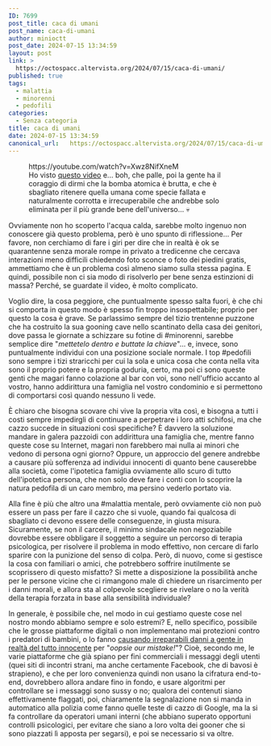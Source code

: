 ```yaml
---
ID: 7699
post_title: caca di umani
post_name: caca-di-umani
author: minioctt
post_date: 2024-07-15 13:34:59
layout: post
link: >
  https://octospacc.altervista.org/2024/07/15/caca-di-umani/
published: true
tags:
  - malattia
  - minorenni
  - pedofili
categories:
  - Senza categoria
title: caca di umani
date: 2024-07-15 13:34:59
canonical_url:   https://octospacc.altervista.org/2024/07/15/caca-di-umani/
---
```

<!-- wp:embed {"url":"https://youtube.com/watch?v=Xwz8NifXneM","type":"video","providerNameSlug":"youtube","responsive":true,"className":"wp-embed-aspect-16-9 wp-has-aspect-ratio"} -->
<figure class="wp-block-embed is-type-video is-provider-youtube wp-block-embed-youtube wp-embed-aspect-16-9 wp-has-aspect-ratio"><div class="wp-block-embed__wrapper">
https://youtube.com/watch?v=Xwz8NifXneM
</div><figcaption class="wp-element-caption">Ho visto <a href="https://youtube.com/watch?v=Xwz8NifXneM">questo video</a> e... boh, che palle, poi la gente ha il coraggio di dirmi che la bomba atomica è brutta, e che è sbagliato ritenere quella umana come specie fallata e naturalmente corrotta e irrecuperabile che andrebbe solo eliminata per il più grande bene dell'universo... 💀</figcaption></figure>
<!-- /wp:embed -->

<!-- wp:paragraph -->
<p></p>
<!-- /wp:paragraph -->

<!-- wp:paragraph -->
<p>Ovviamente non ho scoperto l'acqua calda, sarebbe molto ingenuo non conoscere già questo problema, però è uno spunto di riflessione... Per favore, non cerchiamo di fare i giri per dire che in realtà è ok se quarantenne senza morale rompe in privato a tredicenne che cercava interazioni meno difficili chiedendo foto sconce o foto dei piedini gratis, ammettiamo che è un problema così almeno siamo sulla stessa pagina. E quindi, possibile non ci sia modo di risolverlo per bene senza estinzioni di massa? Perché, se guardate il video, è molto complicato.</p>
<!-- /wp:paragraph -->

<!-- wp:paragraph -->
<p>Voglio dire, la cosa peggiore, che puntualmente spesso salta fuori, è che chi si comporta in questo modo è spesso fin troppo insospettabile; proprio per questo la cosa è grave. Se parlassimo sempre del tizio trentenne puzzone che ha costruito la sua gooning cave nello scantinato della casa dei genitori, dove passa le giornate a schizzare su fotine di #minorenni, sarebbe semplice dire "<em>mettetelo dentro e buttate la chiave</em>"... e, invece, sono puntualmente individui con una posizione sociale normale. I top #pedofili sono sempre i tizi straricchi per cui la sola e unica cosa che conta nella vita sono il proprio potere e la propria goduria, certo, ma poi ci sono queste genti che magari fanno colazione al bar con voi, sono nell'ufficio accanto al vostro, hanno addirittura una famiglia nel vostro condominio e si permettono di comportarsi così quando nessuno li vede.</p>
<!-- /wp:paragraph -->

<!-- wp:paragraph -->
<p>È chiaro che bisogna scovare chi vive la propria vita così, e bisogna a tutti i costi sempre impedirgli di continuare a perpetrare i loro atti schifosi, ma che cazzo succede in situazioni così specifiche? È davvero la soluzione mandare in galera pazzoidi con addirittura una famiglia che, mentre fanno queste cose su Internet, magari non farebbero mai nulla ai minori che vedono di persona ogni giorno? Oppure, un approccio del genere andrebbe a causare più sofferenza ad individui innocenti di quanto bene causerebbe alla società, come l'ipotetica famiglia ovviamente allo scuro di tutto dell'ipotetica persona, che non solo deve fare i conti con lo scoprire la natura pedofila di un caro membro, ma persino vederlo portato via.</p>
<!-- /wp:paragraph -->

<!-- wp:paragraph -->
<p>Alla fine è più che altro una #malattia mentale, però ovviamente ciò non può essere un pass per fare il cazzo che si vuole, quando fai qualcosa di sbagliato ci devono essere delle conseguenze, in giusta misura. Sicuramente, se non il carcere, il minimo sindacale non negoziabile dovrebbe essere obbligare il soggetto a seguire un percorso di terapia psicologica, per risolvere il problema in modo effettivo, non cercare di farlo sparire con la punizione del senso di colpa. Però, di nuovo, come si gestisce la cosa con familiari o amici, che potrebbero soffrire inutilmente se scoprissero di questo misfatto? Si mette a disposizione la possibilità anche per le persone vicine che ci rimangono male di chiedere un risarcimento per i danni morali, e allora sta al colpevole scegliere se rivelare o no la verità della terapia forzata in base alla sensibilità individuale?</p>
<!-- /wp:paragraph -->

<!-- wp:paragraph -->
<p>In generale, è possibile che, nel modo in cui gestiamo queste cose nel nostro mondo abbiamo sempre e solo estremi? E, nello specifico, possibile che le grosse piattaforme digitali o non implementano mai protezioni contro i predatori di bambini, o lo fanno <a href="https://www.nytimes.com/2022/08/21/technology/google-surveillance-toddler-photo.html">causando irreparabili danni a gente in realtà del tutto innocente</a> per "<em>oopsie our mistake!</em>"? Cioè, secondo me, le varie piattaforme che già spiano per fini commerciali i messaggi degli utenti (quei siti di incontri strani, ma anche certamente Facebook, che di bavosi è strapieno), e che per loro convenienza quindi non usano la cifratura end-to-end, dovrebbero allora andare fino in fondo, e usare algoritmi per controllare se i messaggi sono sussy o no; qualora dei contenuti siano effettivamente flaggati, poi, chiaramente la segnalazione non si manda in automatico alla polizia come fanno quelle teste di cazzo di Google, ma la si fa controllare da operatori umani interni (che abbiano superato opportuni controlli psicologici, per evitare che siano a loro volta dei gooner che si sono piazzati lì apposta per segarsi), e poi se necessario si va oltre.</p>
<!-- /wp:paragraph -->